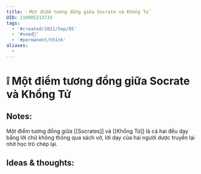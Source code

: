 ```yaml
---
title: ❕ Một điểm tương đồng giữa Socrate và Khổng Tử
UID: 210905213733
tags:
  - '#created/2021/Sep/05'
  - '#seed🥜'
  - '#permanent/think'
aliases:
  - 
---
```

# ❕ Một điểm tương đồng giữa Socrate và Khổng Tử

## Notes:
Một điểm tương đồng giữa [[Socrates]] và [[Khổng Tử]] là cả hai đều dạy bằng lời chứ không thông qua sách vở, lời dạy của hai người dược truyền lại nhờ học trò chép lại.

## Ideas & thoughts:
